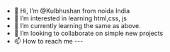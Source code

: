 - 👋 Hi, I’m @Kulbhushan from noida India
- 👀 I’m interested in learning html,css, js
- 🌱 I’m currently learning the same as above.
- 💞️ I’m looking to collaborate on simple new projects
- 📫 How to reach me ---

<!---
Kulbhushan-n/Kulbhushan-n is a ✨ special ✨ repository because its `README.md` (this file) appears on your GitHub profile.
You can click the Preview link to take a look at your changes.
--->
